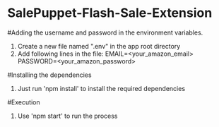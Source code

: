 # SalePuppet-Flash-Sale-Extension

#Adding the username and password in the environment variables.

1. Create a new file named ".env" in the app root directory
2. Add following lines in the file:
EMAIL=<your_amazon_email>
PASSWORD=<your_amazon_password>

#Installing the dependencies
1. Just run 'npm install' to install the required dependencies

#Execution
1. Use 'npm start' to run the process